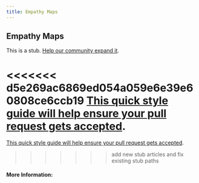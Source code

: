 ```yaml
---
title: Empathy Maps
---
```

## Empathy Maps

This is a stub. [Help our community expand it](https://github.com/freecodecamp/guides/tree/master/src/pages/articles/design/product-design/empathy-maps/index.md).

<<<<<<< d5e269ac6869ed054a059e6e39e60808ce6ccb19
[This quick style guide will help ensure your pull request gets accepted](https://github.com/freecodecamp/guides/blob/master/README.md).
=======
[This quick style guide will help ensure your pull request gets accepted](https://github.com/freeCodeCamp/guides/blob/master/README.md).
>>>>>>> add new stub articles and fix existing stub paths

<!-- The article goes here, in GitHub-flavored Markdown. Feel free to add YouTube videos, images, and CodePen/JSBin embeds  -->

#### More Information:
<!-- Please add any articles you think might be helpful to read before writing the article -->


